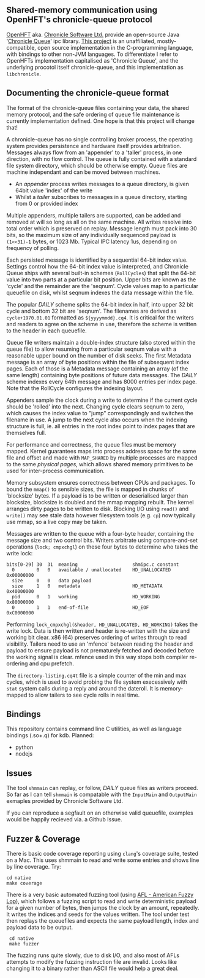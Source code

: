 
## Shared-memory communication using OpenHFT's chronicle-queue protocol

[OpenHFT](https://github.com/OpenHFT) aka. [Chronicle Software Ltd.](https://chronicle.software/) provide an open-source Java '[Chronicle Queue](https://github.com/OpenHFT/Chronicle-Queue)' ipc library. [This project](https://github.com/TeaEngineering/libchronicle) is an unaffiliated, mostly-compatible, open source implementation in the C-programming language, with bindings to other non-JVM languages. To differentiate I refer to OpenHFTs implementation capitalised as 'Chronicle Queue', and the underlying procotol itself chronicle-queue, and this implementation as `libchronicle`.

## Documenting the chronicle-queue format
The format of the chronicle-queue files containing your data, the shared memory protocol, and the safe ordering of queue file maintenance is currently implementation defined. One hope is that this project will change that!

A chronicle-queue has no single controlling broker process, the operating system provides persistence and hardware itself provides arbitration. Messages always flow from an 'appender' to a 'tailer' process, in one direction, with no flow control. The queue is fully contained with a standard file system directory, which should be otherwise empty. Queue files are machine independant and can be moved between machines.

* An _appender_ process writes messages to a queue directory, is given 64bit value 'index' of the write
* Whilst a _tailer_ subscribes to messages in a queue directory, starting from 0 or provided index

Multiple appenders, multiple tailers are supported, can be added and removed at will so long as all on
the same machine. All writes resolve into total order which is preserved on replay. Message length must
pack into 30 bits, so the maximum size of any individually sequenced payload is `(1<<31)-1` bytes, or 1023 Mb. Typical IPC latency 1us, depending on frequency of polling.

Each persisted message is identified by a sequential 64-bit index value. Settings control how the 64-bit index value is interpreted, and Chronicle Queue ships with several built-in schemes (`RollCycles`) that split the 64-bit value into two parts at a particular bit position. Upper bits are known as the 'cycle' and the remainder are the 'seqnum'. Cycle values map to a particular queuefile on disk, whilst seqnum indexes the data message within the file.

The popular _DAILY_ scheme splits the 64-bit index in half, into upper 32 bit cycle and bottom 32 bit are 'seqnum'. The filenames are derived as  `cycle+1970.01.01` formatted as `${yyyymmdd}.cq4`. It is critical for the writers and readers to agree on the scheme in use, therefore the scheme is written to the header in each queuefile.

Queue file writers maintain a double-index structure (also stored within the queue file) to allow resuming from a
particular seqnum value with a reasonable upper bound on the number of disk seeks. The first Metadata message is an array of byte positions within the file of subsequent index pages. Each of those is a Metadata message containing an array (of the same length) containing byte positions of future data messages. The _DAILY_ scheme indexes every 64th message and has 8000 entries per index page. Note that the RollCycle configures the indexing layout.

Appenders sample the clock during a write to determine if the current cycle should be 'rolled' into the
next. Changing cycle clears seqnum to zero, which causes the index value to "jump" correspondingly and switches the filename in use. A jump to the next cycle also occurs when the indexing structure is full, ie. all entries in the root index point to index pages that are themselves full.

For performance and correctness, the queue files must be memory mapped. Kernel guarantees
maps into process address space for the same file and offset and made with `MAP_SHARED` by
multiple processes are mapped to the same _physical pages_, which allows shared memory primitives to be used for inter-process communication.

Memory subsystem ensures correctness between CPUs and packages. To bound the `mmap()` to sensible
sizes, the file is mapped in chunks of 'blocksize' bytes. If a payload is to be written or
deserialised larger than blocksize, blocksize is doubled and the mmap mapping rebuilt. The kernel arranges
dirty pages to be written to disk. Blocking I/O using `read()` and `write()` may see stale data
however filesystem tools (e.g. `cp`) now typically use mmap, so a live copy may be taken.

Messages are written to the queue with a four-byte header, containing the message size and two control
bits. Writers arbitrate using compare-and-set operations (`lock; cmpxchgl`) on these four bytes to
determine who takes the write lock:

    bits[0-29] 30  31  meaning                    shmipc.c constant
      0        0   0   available / unallocated    HD_UNALLOCATED 0x00000000
      size     0   0   data payload
      size     1   0   metadata                   HD_METADATA    0x40000000
      pid      0   1   working                    HD_WORKING     0x80000000
      0        1   1   end-of-file                HD_EOF         0xC0000000

Performing `lock_cmpxchgl(&header, HD_UNALLOCATED, HD_WORKING)` takes the write lock. Data is then
written and header is re-written with the size and working bit clear. x86 (64) preserves ordering
of writes through to read visibility. Tailers need to use an 'mfence' between reading the header
and payload to ensure payload is not prematurely fetched and decoded before the working signal
is clear. mfence used in this way stops both compiler re-ordering and cpu prefetch.

The `directory-listing.cq4t` file is a simple counter of the min and max cycles, which is used
to avoid probing the file system execessively with `stat` system calls during a reply and around the dateroll. It is memory-mapped to
allow tailers to see cycle rolls in real time.

## Bindings

This repository contains command line C utilities, as well as language bindings (.so+.q) for kdb.
Planned:
- python
- nodejs

## Issues
The tool `shmmain` can replay, or follow, _DAILY_ queue files as writers proceed. So far as I can tell `shmmain` is compatable with the `InputMain` and `OutputMain` exmaples provided by Chronicle Software Ltd.

If you can reproduce a segfault on an otherwise valid queuefile, examples would be happily recieved via. a Github Issue.

## Fuzzer & Coverage
There is basic code coverage reporting using `clang`'s coverage suite, tested on a Mac. This uses shmmain to read and write some entries and shows line by line coverage. Try:

    cd native
    make coverage

There is a very basic automated fuzzing tool (using [AFL - American Fuzzy Lop](http://lcamtuf.coredump.cx/afl/)), which follows a fuzzing script to read and write deterministic payload for a given number of bytes, then jumps the clock by an  amount, repeatedly. It writes the indices and seeds for the values written. The tool under test then replays the queuefiles and expects the same payload length, index and payload data to be output.

     cd native
     make fuzzer

The fuzzing runs quite slowly, due to disk I/O, and also most of AFLs attempts to modify the fuzzing instruction file are invalid. Looks like changing it to a binary rather than ASCII file would help a great deal.

